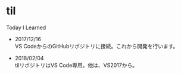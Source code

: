 # til
Today I Learned 

* 2017/12/16  
VS CodeからのGitHubリポジトリに接続。これから開発を行います。

* 2018/02/04  
tilリポジトリはVS Code専用。他は、VS2017から。
